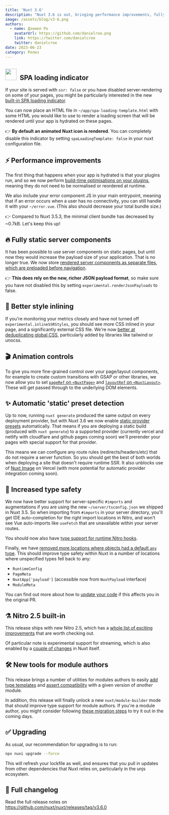 ```yaml
---
title: 'Nuxt 3.6'
description: "Nuxt 3.6 is out, bringing performance improvements, fully static server components, better style inlining, static presets, increased type safety - and much more."
image: /assets/blog/v3-6.png
authors:
  - name: Дэниел Ро
    avatarUrl: https://github.com/danielroe.png
    link: https://twitter.com/danielcroe
    twitter: danielcroe
date: 2023-06-23
category: Релиз
---
```


## <img style="display:inline" src="https://nuxt.com/assets/design-kit/icon-green.svg" width="36" height="36" valign="center"> &nbsp;SPA loading indicator

If your site is served with `ssr: false` or you have disabled server-rendering on some of your pages, you might be particularly interested in the new [built-in SPA loading indicator](https://github.com/nuxt/nuxt/pull/21640).

You can now place an HTML file in `~/app/spa-loading-template.html` with some HTML you would like to use to render a loading screen that will be rendered until your app is hydrated on these pages.

👉 **By default an animated Nuxt icon is rendered**. You can completely disable this indicator by setting `spaLoadingTemplate: false` in your nuxt configuration file.

## ⚡️ Performance improvements

The first thing that happens when your app is hydrated is that your plugins run, and so we now perform [build-time optimisations on your plugins](https://github.com/nuxt/nuxt/pull/21611), meaning they do not need to be normalised or reordered at runtime.

We also include your error component JS in your main entrypoint, meaning that if an error occurs when a user has no connectivity, you can still handle it with your `~/error.vue`. (This also should decrease your total bundle size.)

👉 Compared to Nuxt 3.5.3, the minimal client bundle has decreased by ~0.7kB. Let's keep this up!

## 🔥 Fully static server components

It has been possible to use server components on static pages, but until now they would increase the payload size of your application. That is no longer true. We now store [rendered server components as separate files, which are preloaded before navigation](https://github.com/nuxt/nuxt/pull/21461).

👉 **This does rely on the new, richer JSON payload format**, so make sure you have not disabled this by setting `experimental.renderJsonPayloads` to false.

## 🎨 Better style inlining

If you're monitoring your metrics closely and have not turned off `experimental.inlineSSRStyles`, you should see more CSS inlined in your page, and a significantly external CSS file. We're now [better at deduplicating global CSS](https://github.com/nuxt/nuxt/pull/21573), particularly added by libraries like tailwind or unocss.

## 🎬 Animation controls

To give you more fine-grained control over your page/layout components, for example to create custom transitions with GSAP or other libraries, we now allow you to set [`pageRef` on `<NuxtPage>`](https://github.com/nuxt/nuxt/pull/19403) and [`layoutRef` on `<NuxtLayout>`](https://github.com/nuxt/nuxt/pull/19465). These will get passed through to the underlying DOM elements.

## ✨ Automatic 'static' preset detection

Up to now, running `nuxt generate` produced the same output on every deployment provider, but with Nuxt 3.6 we now enable [static provider presets](https://github.com/nuxt/nuxt/pull/21655) automatically. That means if you are deploying a static build (produced with `nuxt generate`) to a supported provider (currently vercel and netlify with cloudflare and github pages coming soon) we'll prerender your pages with special support for that provider.

This means we can configure any route rules (redirects/headers/etc) that do not require a server function. So you should get the best of both worlds when deploying a site that doesn't require runtime SSR. It also unblocks use of [Nuxt Image](https://github.com/nuxt/image) on Vercel (with more potential for automatic provider integration coming soon).

## 💪 Increased type safety

We now have better support for server-specific `#imports` and augmentations if you are using the new `~/server/tsconfig.json` we shipped in Nuxt 3.5. So when importing from `#imports` in your server directory, you'll get IDE auto-completion for the right import locations in Nitro, and won't see Vue auto-imports like `useFetch` that are unavailable within your server routes.

You should now also have [type support for runtime Nitro hooks](https://github.com/nuxt/nuxt/pull/21666).

Finally, we have [removed more locations where objects had a default `any` type](https://github.com/nuxt/nuxt/pull/21700). This should improve type safety within Nuxt in a number of locations where unspecified types fell back to any:

* `RuntimeConfig`
* `PageMeta`
* `NuxtApp['payload']` (accessible now from `NuxtPayload` interface)
* `ModuleMeta`

You can find out more about how to [update your code](https://github.com/nuxt/nuxt/pull/21700) if this affects you in the original PR.

## ⚗️ Nitro 2.5 built-in

This release ships with new Nitro 2.5, which has a [whole list of exciting improvements](https://github.com/unjs/nitro/releases/tag/v2.5.0) that are worth checking out.

Of particular note is experimental support for streaming, which is also enabled by a [couple of changes](https://github.com/nuxt/nuxt/pull/21665) in Nuxt itself.

## 🛠️ New tools for module authors

This release brings a number of utilities for modules authors to easily [add type templates](https://github.com/nuxt/nuxt/pull/21331) and [assert compatibility](https://github.com/nuxt/nuxt/pull/21246) with a given version of _another_ module.

In addition, this release will finally unlock a new `nuxt/module-builder` mode that should improve type support for module authors. If you're a module author, you might consider following [these migration steps](https://github.com/nuxt/starter/pull/392) to try it out in the coming days.

## ✅ Upgrading

As usual, our recommendation for upgrading is to run:

```sh
npx nuxi upgrade --force
```

This will refresh your lockfile as well, and ensures that you pull in updates from other dependencies that Nuxt relies on, particularly in the unjs ecosystem.


## 📃 Full changelog

Read the full release notes on https://github.com/nuxt/nuxt/releases/tag/v3.6.0
